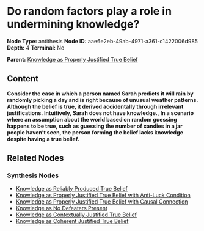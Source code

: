 # Do random factors play a role in undermining knowledge?

**Node Type:** antithesis
**Node ID:** aae6e2eb-49ab-4971-a361-c1422006d985
**Depth:** 4
**Terminal:** No

**Parent:** [Knowledge as Properly Justified True Belief](knowledge-as-properly-justified-true-belief-synthesis-9c51dfbf-e0e1-4fe6-938b-fa9ea69d7657.md)

## Content

**Consider the case in which a person named Sarah predicts it will rain by randomly picking a day and is right because of unusual weather patterns. Although the belief is true, it derived accidentally through irrelevant justifications. Intuitively, Sarah does not have knowledge.**, **In a scenario where an assumption about the world based on random guessing happens to be true, such as guessing the number of candies in a jar people haven’t seen, the person forming the belief lacks knowledge despite having a true belief.**

## Related Nodes

### Synthesis Nodes

- [Knowledge as Reliably Produced True Belief](knowledge-as-reliably-produced-true-belief-synthesis-4e65797a-cad6-496d-9519-7aa34ec4782c.md)
- [Knowledge as Properly Justified True Belief with Anti-Luck Condition](knowledge-as-properly-justified-true-belief-with-anti-luck-condition-synthesis-86368c49-1d1c-4a8e-b786-cbaeb1d1fac4.md)
- [Knowledge as Properly Justified True Belief with Causal Connection](knowledge-as-properly-justified-true-belief-with-causal-connection-synthesis-eaad161e-7646-42b2-ac22-43c67d807671.md)
- [Knowledge as No Defeaters Present](knowledge-as-no-defeaters-present-synthesis-67c15358-0e99-4feb-94f1-e39ad133b517.md)
- [Knowledge as Contextually Justified True Belief](knowledge-as-contextually-justified-true-belief-synthesis-3ff6eabe-aefc-431e-b961-301ce523f9c3.md)
- [Knowledge as Coherent Justified True Belief](knowledge-as-coherent-justified-true-belief-synthesis-33916099-4e70-4128-a29e-c5bc88ac31b9.md)
